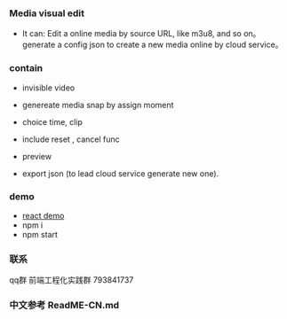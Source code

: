 ### Media visual edit

- It can: Edit a online media by source URL, like m3u8, and so on。 generate a config json to create a new media online by cloud service。 

### contain

- invisible video

- genereate media snap by assign moment

- choice time, clip

- include reset , cancel func

- preview

- export json  (to lead cloud service generate new one).  

### demo
- [react demo](https://github.com/murongqimiao/videoClip)
- npm i
- npm start


### 联系
qq群 前端工程化实践群 793841737

### 中文参考 ReadME-CN.md